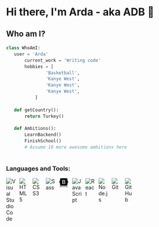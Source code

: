 # Hi there, I'm Arda - aka ADB 👋 

## Who am I?
 ```python
 class WhoAmI:
 	user = 'Arda'
		current_work = 'Writing code'
		hobbies = [
				'Basketball',
				'Kanye West',
				'Kanye West',
				'Kanye West',
			]
	
	def getCountry():
		return Turkey()
	
	def Ambitions():
		LearnBackend()
		FinishSchool()
		# Assume 10 more awesome ambitions here  
	
 ```



### Languages and Tools:


[<img align="left" alt="Visual Studio Code" width="26px" src="https://cdn.jsdelivr.net/gh/devicons/devicon/icons/vscode/vscode-original.svg" style="padding-right:10px;" />][vscode]
[<img align="left" alt="HTML5" width="26px" src="https://cdn.jsdelivr.net/gh/devicons/devicon/icons/html5/html5-original.svg" style="padding-right:10px;" />][html]
[<img align="left" alt="CSS3" width="26px" src="https://cdn.jsdelivr.net/gh/devicons/devicon/icons/css3/css3-original.svg" style="padding-right:10px;" />][css]
[<img align="left" alt="Sass" width="26px" src="https://cdn.jsdelivr.net/gh/devicons/devicon/icons/sass/sass-original.svg" style="padding-right:10px;"/>][sass]
[<img align="left" alt="Bootstrap" width="26px" src="https://raw.githubusercontent.com/devicons/devicon/master/icons/bootstrap/bootstrap-plain-wordmark.svg" style="padding-right:10px;" />](https://getbootstrap.com)
[<img align="left" alt="JavaScript" width="26px" src="https://cdn.jsdelivr.net/gh/devicons/devicon/icons/javascript/javascript-original.svg" style="padding-right:10px;" />][json]
[<img align="left" alt="React" width="26px" src="https://cdn.jsdelivr.net/gh/devicons/devicon/icons/react/react-original.svg" style="padding-right:10px;" />][react]
[<img align="left" alt="Node.js" width="26px" src="https://cdn.jsdelivr.net/gh/devicons/devicon/icons/nodejs/nodejs-original.svg" style="padding-right:10px;" />][node]
[<img align="left" alt="Git" width="26px" src="https://cdn.jsdelivr.net/gh/devicons/devicon/icons/git/git-original.svg" style="padding-right:10px;" />][git]
[<img align="left" alt="GitHub" width="26px" src="https://user-images.githubusercontent.com/3369400/139447912-e0f43f33-6d9f-45f8-be46-2df5bbc91289.png" style="padding-right:10px;" />](https://github.com/adbcuzz)


<br />
<br />

[vscode]: https://code.visualstudio.com/
[css]: https://www.w3schools.com/css/
[html]: https://www.w3.org/html/
[sass]: https://sass-lang.com/
[json]: https://developer.mozilla.org/en-US/docs/Web/JavaScript
[react]: https://reactjs.org/
[node]: https://nodejs.org/
[git]: https://git-scm.com/


